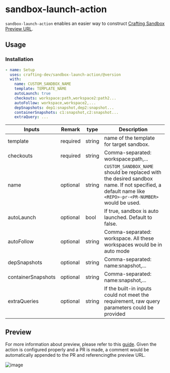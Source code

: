 # sandbox-launch-action

`sandbox-launch-action` enables an easier way to construct [Crafting Sandbox Preview URL](https://docs.sandboxes.cloud/docs/git-integration).

## Usage

### Installation

```yaml
- name: Setup
  uses: crafting-dev/sandbox-launch-action/@version
  with:
    name: CUSTOM_SANDBOX_NAME
    template: TEMPLATE_NAME
    autoLaunch: true
    checkouts: workspace:path,workspace2:path2...
    autoFollow: workspace,workspace2,...
    depSnapshots: dep1:snapshot,dep2:snapshot...
    containerSnapshots: c1:snapshot,c2:snapshot...
    extraQuery: ...
```

| Inputs             | Remark   | type   | Description                                                                                                                                           |
| ------------------ | -------- | ------ | ----------------------------------------------------------------------------------------------------------------------------------------------------- |
| template           | required | string | name of the template for target sandbox.                                                                                                              |
| checkouts          | required | string | Comma-separated: workspace:path,...                                                                                                                   |
| name               | optional | string | `CUSTOM_SANDBOX_NAME` should be replaced with the desired sandbox name. If not specified, a default name like ` <REPO>-pr-<PR-NUMBER>` would be used. |
| autoLaunch         | optional | bool   | If true, sandbox is auto launched. Default to false.                                                                                                  |
| autoFollow         | optional | string | Comma-separated: workspace. All these workspaces would be in auto mode                                                                                |
| depSnapshots       | optional | string | Comma-separated: name:snapshot,...                                                                                                                    |
| containerSnapshots | optional | string | Comma-separated: name:snapshot,...                                                                                                                    |
| extraQueries       | optional | string | If the built-in inputs could not meet the requirement, raw query parameters could be provided                                                         |

## Preview

For more information about preview, please refer to this [guide](https://docs.sandboxes.cloud/docs/git-integration). Given the action is configured properly and a PR is made, a comment would be automatically appended to the PR and referencingthe preview URL.

![image](https://user-images.githubusercontent.com/501218/223888109-d9ac3567-4d33-44a5-98d9-d4599cb24ac3.png)
